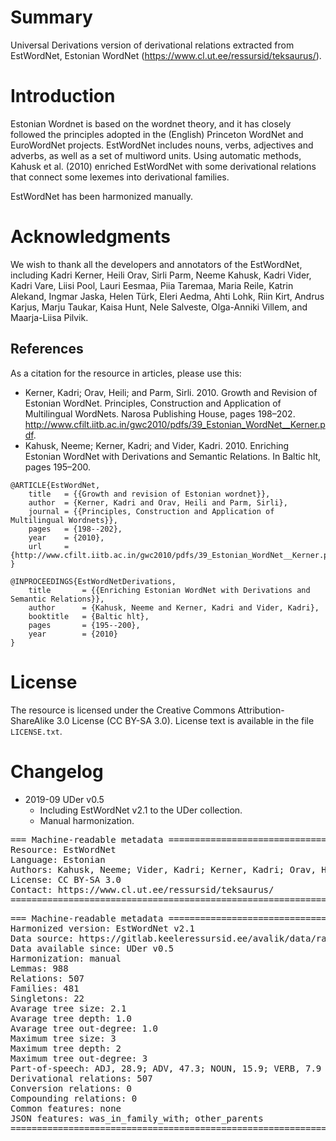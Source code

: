 # Summary

Universal Derivations version of derivational relations extracted from EstWordNet, Estonian WordNet (https://www.cl.ut.ee/ressursid/teksaurus/).


# Introduction

Estonian Wordnet is based on the wordnet theory, and it has closely followed the principles adopted in the (English) Princeton WordNet and EuroWordNet projects. EstWordNet includes nouns, verbs, adjectives and adverbs, as well as a set of multiword units. Using automatic methods, Kahusk et al. (2010) enriched EstWordNet with some derivational relations that connect some lexemes into derivational families.

EstWordNet has been harmonized manually.


# Acknowledgments

We wish to thank all the developers and annotators of the EstWordNet, including Kadri Kerner, Heili Orav, Sirli Parm, Neeme Kahusk, Kadri Vider, Kadri Vare, Liisi Pool, Lauri Eesmaa, Piia Taremaa, Maria Reile, Katrin Alekand, Ingmar Jaska, Helen Türk, Eleri Aedma, Ahti Lohk, Riin Kirt, Andrus Karjus, Marju Taukar, Kaisa Hunt, Nele Salveste, Olga-Anniki Villem, and Maarja-Liisa Pilvik.


## References

As a citation for the resource in articles, please use this:

* Kerner, Kadri; Orav, Heili; and Parm, Sirli. 2010. Growth and Revision of Estonian WordNet. Principles, Construction and Application of Multilingual WordNets. Narosa Publishing House, pages 198–202. http://www.cfilt.iitb.ac.in/gwc2010/pdfs/39_Estonian_WordNet__Kerner.pdf.
* Kahusk, Neeme; Kerner, Kadri; and Vider, Kadri. 2010. Enriching Estonian WordNet with Derivations and Semantic Relations. In Baltic hlt, pages 195–200. 

```
@ARTICLE{EstWordNet,
    title   = {{Growth and revision of Estonian wordnet}},
    author  = {Kerner, Kadri and Orav, Heili and Parm, Sirli},
    journal = {{Principles, Construction and Application of Multilingual Wordnets}},
    pages   = {198--202},
    year    = {2010},
    url     = {http://www.cfilt.iitb.ac.in/gwc2010/pdfs/39_Estonian_WordNet__Kerner.pdf}
}

@INPROCEEDINGS{EstWordNetDerivations,
    title       = {{Enriching Estonian WordNet with Derivations and Semantic Relations}},
    author      = {Kahusk, Neeme and Kerner, Kadri and Vider, Kadri},
    booktitle   = {Baltic hlt},
    pages       = {195--200},
    year        = {2010}
}
```


# License

The resource is licensed under the Creative Commons Attribution-ShareAlike 3.0 License (CC BY-SA 3.0).
License text is available in the file `LICENSE.txt`.


# Changelog

* 2019-09 UDer v0.5
    * Including EstWordNet v2.1 to the UDer collection.
    * Manual harmonization.


<pre>
=== Machine-readable metadata =================================================
Resource: EstWordNet
Language: Estonian
Authors: Kahusk, Neeme; Vider, Kadri; Kerner, Kadri; Orav, Heili; Parm, Sirli
License: CC BY-SA 3.0
Contact: https://www.cl.ut.ee/ressursid/teksaurus/
===============================================================================
</pre>

<pre>
=== Machine-readable metadata =================================================
Harmonized version: EstWordNet v2.1
Data source: https://gitlab.keeleressursid.ee/avalik/data/raw/master/estwn/estwn-et-2.1.0.wip.xml
Data available since: UDer v0.5
Harmonization: manual
Lemmas: 988
Relations: 507
Families: 481
Singletons: 22
Avarage tree size: 2.1
Avarage tree depth: 1.0
Avarage tree out-degree: 1.0
Maximum tree size: 3
Maximum tree depth: 2
Maximum tree out-degree: 3
Part-of-speech: ADJ, 28.9; ADV, 47.3; NOUN, 15.9; VERB, 7.9
Derivational relations: 507
Conversion relations: 0
Compounding relations: 0
Common features: none
JSON features: was_in_family_with; other_parents
===============================================================================
</pre>
